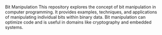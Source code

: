 Bit Manipulation This repository explores the concept of bit manipulation in
computer programming. It provides examples, techniques, and applications of
manipulating individual bits within binary data. Bit manipulation can optimize
code and is useful in domains like cryptography and embedded systems.
